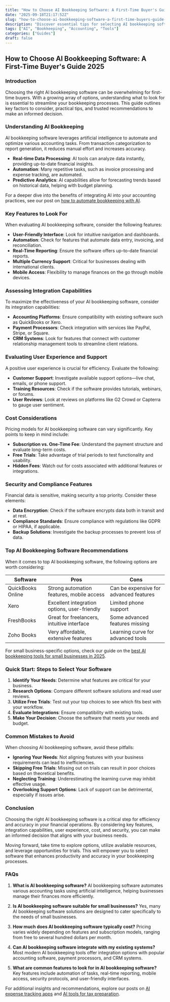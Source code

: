 ```yaml
---
title: "How to Choose AI Bookkeeping Software: A First-Time Buyer's Guide 2025"
date: "2025-09-18T21:17:52Z"
slug: "how-to-choose-ai-bookkeeping-software-a-first-time-buyers-guide-2025"
description: "Discover essential tips for selecting AI bookkeeping software to streamline your finances and improve efficiency. Make an informed choice today."
tags: ["AI", "Bookkeeping", "Accounting", "Tools"]
categories: ["Guides"]
draft: false
---
```


## How to Choose AI Bookkeeping Software: A First-Time Buyer's Guide 2025

### Introduction

Choosing the right AI bookkeeping software can be overwhelming for first-time buyers. With a growing array of options, understanding what to look for is essential to streamline your bookkeeping processes. This guide outlines key factors to consider, practical tips, and trusted recommendations to make an informed decision.

### Understanding AI Bookkeeping

AI bookkeeping software leverages artificial intelligence to automate and optimize various accounting tasks. From transaction categorization to report generation, it reduces manual effort and increases accuracy.

- **Real-time Data Processing**: AI tools can analyze data instantly, providing up-to-date financial insights.
- **Automation**: Many repetitive tasks, such as invoice processing and expense tracking, are automated.
- **Predictive Analytics**: AI capabilities allow for forecasting trends based on historical data, helping with budget planning.

For a deeper dive into the benefits of integrating AI into your accounting practices, see our post on [how to automate bookkeeping with AI](https://example.com/posts/how-to-automate-bookkeeping-with-ai-quickbooks-receipt-ocr/).

### Key Features to Look For

When evaluating AI bookkeeping software, consider the following features:

- **User-Friendly Interface**: Look for intuitive navigation and dashboards.
- **Automation**: Check for features that automate data entry, invoicing, and reconciliation.
- **Real-Time Reporting**: Ensure the software offers up-to-date financial reports.
- **Multiple Currency Support**: Critical for businesses dealing with international clients.
- **Mobile Access**: Flexibility to manage finances on the go through mobile devices.

### Assessing Integration Capabilities

To maximize the effectiveness of your AI bookkeeping software, consider its integration capabilities:

- **Accounting Platforms**: Ensure compatibility with existing software such as QuickBooks or Xero.
- **Payment Processors**: Check integration with services like PayPal, Stripe, or Square.
- **CRM Systems**: Look for features that connect with customer relationship management tools to streamline client relations.

### Evaluating User Experience and Support

A positive user experience is crucial for efficiency. Evaluate the following:

- **Customer Support**: Investigate available support options—live chat, emails, or phone support.
- **Training Resources**: Check if the software provides tutorials, webinars, or forums.
- **User Reviews**: Look at reviews on platforms like G2 Crowd or Capterra to gauge user sentiment.

### Cost Considerations

Pricing models for AI bookkeeping software can vary significantly. Key points to keep in mind include:

- **Subscription vs. One-Time Fee**: Understand the payment structure and evaluate long-term costs.
- **Free Trials**: Take advantage of trial periods to test functionality and usability.
- **Hidden Fees**: Watch out for costs associated with additional features or integrations.

### Security and Compliance Features

Financial data is sensitive, making security a top priority. Consider these elements:

- **Data Encryption**: Check if the software encrypts data both in transit and at rest.
- **Compliance Standards**: Ensure compliance with regulations like GDPR or HIPAA, if applicable.
- **Backup Solutions**: Investigate the backup processes to prevent loss of data.

### Top AI Bookkeeping Software Recommendations

When it comes to top AI bookkeeping software, the following options are worth considering:

| Software         | Pros                                       | Cons                          |
|------------------|--------------------------------------------|-------------------------------|
| QuickBooks Online | Strong automation features, mobile access   | Can be expensive for advanced features |
| Xero              | Excellent integration options, user-friendly| Limited phone support         |
| FreshBooks        | Great for freelancers, intuitive interface | Some advanced features missing |
| Zoho Books        | Very affordable, extensive features       | Learning curve for advanced tools |

For small business-specific options, check our guide on the [best AI bookkeeping tools for small businesses in 2025](https://example.com/posts/best-ai-bookkeeping-tools-for-small-businesses-2025/).

### Quick Start: Steps to Select Your Software

1. **Identify Your Needs**: Determine what features are critical for your business.
2. **Research Options**: Compare different software solutions and read user reviews.
3. **Utilize Free Trials**: Test out your top choices to see which fits best with your workflow.
4. **Evaluate Integrations**: Ensure compatibility with existing tools.
5. **Make Your Decision**: Choose the software that meets your needs and budget.

### Common Mistakes to Avoid

When choosing AI bookkeeping software, avoid these pitfalls:

- **Ignoring Your Needs**: Not aligning features with your business requirements can lead to inefficiencies.
- **Skipping Free Trials**: Missing out on trials can result in poor choices based on theoretical benefits.
- **Neglecting Training**: Underestimating the learning curve may inhibit effective usage.
- **Overlooking Support Options**: Lack of support can be detrimental, especially if issues arise.

### Conclusion

Choosing the right AI bookkeeping software is a critical step for efficiency and accuracy in your financial operations. By considering key features, integration capabilities, user experience, cost, and security, you can make an informed decision that aligns with your business needs. 

Moving forward, take time to explore options, utilize available resources, and leverage opportunities for trials. This will empower you to select software that enhances productivity and accuracy in your bookkeeping processes.

### FAQs

1. **What is AI bookkeeping software?**
   AI bookkeeping software automates various accounting tasks using artificial intelligence, helping businesses manage their finances more efficiently.

2. **Is AI bookkeeping software suitable for small businesses?**
   Yes, many AI bookkeeping software solutions are designed to cater specifically to the needs of small businesses.

3. **How much does AI bookkeeping software typically cost?**
   Pricing varies widely depending on features and subscription models, ranging from free to several hundred dollars per month.

4. **Can AI bookkeeping software integrate with my existing systems?**
   Most modern AI bookkeeping tools offer integration options with popular accounting software, payment processors, and CRM systems.

5. **What are common features to look for in AI bookkeeping software?**
   Key features include automation of tasks, real-time reporting, mobile access, security protocols, and user-friendly interfaces.

For additional insights and recommendations, explore our posts on [AI expense tracking apps](https://example.com/posts/ai-expense-tracking-apps-compared-expensify-vs-zoho-vs-divvy/) and [AI tools for tax preparation](https://example.com/posts/ai-tax-prep-tools-for-self-employed-in-2025/).
